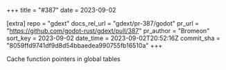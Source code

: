 +++
title = "#387"
date = 2023-09-02

[extra]
repo = "gdext"
docs_rel_url = "gdext/pr-387/godot"
pr_url = "https://github.com/godot-rust/gdext/pull/387"
pr_author = "Bromeon"
sort_key = 2023-09-02
date_time = 2023-09-02T20:52:16Z
commit_sha = "8059ffd9741df9d8d54bbaedea990755fb16510a"
+++

Cache function pointers in global tables
